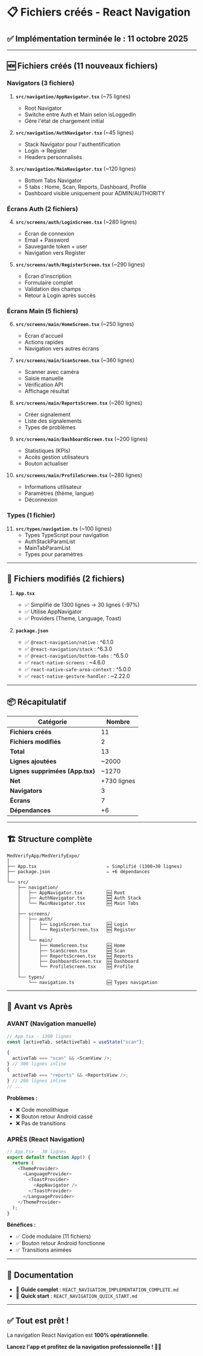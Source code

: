# 📋 Fichiers créés - React Navigation

## ✅ Implémentation terminée le : 11 octobre 2025

---

## 🆕 Fichiers créés (11 nouveaux fichiers)

### Navigators (3 fichiers)

1. **`src/navigation/AppNavigator.tsx`** (~75 lignes)

   - Root Navigator
   - Switche entre Auth et Main selon isLoggedIn
   - Gère l'état de chargement initial

2. **`src/navigation/AuthNavigator.tsx`** (~45 lignes)

   - Stack Navigator pour l'authentification
   - Login → Register
   - Headers personnalisés

3. **`src/navigation/MainNavigator.tsx`** (~120 lignes)
   - Bottom Tabs Navigator
   - 5 tabs : Home, Scan, Reports, Dashboard, Profile
   - Dashboard visible uniquement pour ADMIN/AUTHORITY

### Écrans Auth (2 fichiers)

4. **`src/screens/auth/LoginScreen.tsx`** (~280 lignes)

   - Écran de connexion
   - Email + Password
   - Sauvegarde token + user
   - Navigation vers Register

5. **`src/screens/auth/RegisterScreen.tsx`** (~290 lignes)
   - Écran d'inscription
   - Formulaire complet
   - Validation des champs
   - Retour à Login après succès

### Écrans Main (5 fichiers)

6. **`src/screens/main/HomeScreen.tsx`** (~250 lignes)

   - Écran d'accueil
   - Actions rapides
   - Navigation vers autres écrans

7. **`src/screens/main/ScanScreen.tsx`** (~360 lignes)

   - Scanner avec caméra
   - Saisie manuelle
   - Vérification API
   - Affichage résultat

8. **`src/screens/main/ReportsScreen.tsx`** (~260 lignes)

   - Créer signalement
   - Liste des signalements
   - Types de problèmes

9. **`src/screens/main/DashboardScreen.tsx`** (~200 lignes)

   - Statistiques (KPIs)
   - Accès gestion utilisateurs
   - Bouton actualiser

10. **`src/screens/main/ProfileScreen.tsx`** (~280 lignes)
    - Informations utilisateur
    - Paramètres (thème, langue)
    - Déconnexion

### Types (1 fichier)

11. **`src/types/navigation.ts`** (~100 lignes)
    - Types TypeScript pour navigation
    - AuthStackParamList
    - MainTabParamList
    - Types pour paramètres

---

## 📝 Fichiers modifiés (2 fichiers)

1. **`App.tsx`**

   - ✅ Simplifié de 1300 lignes → 30 lignes (-97%)
   - ✅ Utilise AppNavigator
   - ✅ Providers (Theme, Language, Toast)

2. **`package.json`**
   - ✅ `@react-navigation/native` : ^6.1.0
   - ✅ `@react-navigation/stack` : ^6.3.0
   - ✅ `@react-navigation/bottom-tabs` : ^6.5.0
   - ✅ `react-native-screens` : ~4.6.0
   - ✅ `react-native-safe-area-context` : ^5.0.0
   - ✅ `react-native-gesture-handler` : ~2.22.0

---

## 📦 Récapitulatif

| Catégorie                       | Nombre      |
| ------------------------------- | ----------- |
| **Fichiers créés**              | 11          |
| **Fichiers modifiés**           | 2           |
| **Total**                       | 13          |
| **Lignes ajoutées**             | ~2000       |
| **Lignes supprimées (App.tsx)** | ~1270       |
| **Net**                         | +730 lignes |
| **Navigators**                  | 3           |
| **Écrans**                      | 7           |
| **Dépendances**                 | +6          |

---

## 🏗️ Structure complète

```
MedVerifyApp/MedVerifyExpo/
│
├── App.tsx                          ✏️ Simplifié (1300→30 lignes)
├── package.json                     ✏️ +6 dépendances
│
└── src/
    ├── navigation/
    │   ├── AppNavigator.tsx         🆕 Root
    │   ├── AuthNavigator.tsx        🆕 Auth Stack
    │   └── MainNavigator.tsx        🆕 Main Tabs
    │
    ├── screens/
    │   ├── auth/
    │   │   ├── LoginScreen.tsx      🆕 Login
    │   │   └── RegisterScreen.tsx   🆕 Register
    │   │
    │   └── main/
    │       ├── HomeScreen.tsx       🆕 Home
    │       ├── ScanScreen.tsx       🆕 Scan
    │       ├── ReportsScreen.tsx    🆕 Reports
    │       ├── DashboardScreen.tsx  🆕 Dashboard
    │       └── ProfileScreen.tsx    🆕 Profile
    │
    └── types/
        └── navigation.ts            🆕 Types navigation
```

---

## 🎯 Avant vs Après

### AVANT (Navigation manuelle)

```typescript
// App.tsx - 1300 lignes
const [activeTab, setActiveTab] = useState("scan");

{
  activeTab === "scan" && <ScanView />;
} // 300 lignes inline
{
  activeTab === "reports" && <ReportsView />;
} // 200 lignes inline
// ...
```

**Problèmes :**

- ❌ Code monolithique
- ❌ Bouton retour Android cassé
- ❌ Pas de transitions

### APRÈS (React Navigation)

```typescript
// App.tsx - 30 lignes
export default function App() {
  return (
    <ThemeProvider>
      <LanguageProvider>
        <ToastProvider>
          <AppNavigator />
        </ToastProvider>
      </LanguageProvider>
    </ThemeProvider>
  );
}
```

**Bénéfices :**

- ✅ Code modulaire (11 fichiers)
- ✅ Bouton retour Android fonctionne
- ✅ Transitions animées

---

## 📖 Documentation

- 📄 **Guide complet** : `REACT_NAVIGATION_IMPLEMENTATION_COMPLETE.md`
- 📘 **Quick start** : `REACT_NAVIGATION_QUICK_START.md`

---

## ✅ Tout est prêt !

La navigation React Navigation est **100% opérationnelle**.

**Lancez l'app et profitez de la navigation professionnelle ! 🧭✨**
